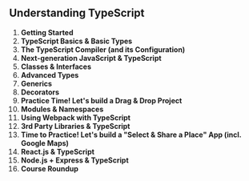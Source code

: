 ## Understanding TypeScript

1. **Getting Started**
2. **TypeScript Basics & Basic Types**
3. **The TypeScript Compiler (and its Configuration)**
4. **Next-generation JavaScript & TypeScript**
5. **Classes & Interfaces**
6. **Advanced Types**
7. **Generics**
8. **Decorators**
9. **Practice Time! Let's build a Drag & Drop Project**
10. **Modules & Namespaces**
11. **Using Webpack with TypeScript**
12. **3rd Party Libraries & TypeScript**
13. **Time to Practice! Let's build a "Select & Share a Place" App (incl. Google Maps)**
14. **React.js & TypeScript**
15. **Node.js + Express & TypeScript**
16. **Course Roundup**
